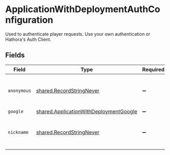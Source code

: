 # ApplicationWithDeploymentAuthConfiguration

Used to authenticate player requests. Use your own authentication or Hathora's Auth Client.


## Fields

| Field                                                                                            | Type                                                                                             | Required                                                                                         | Description                                                                                      |
| ------------------------------------------------------------------------------------------------ | ------------------------------------------------------------------------------------------------ | ------------------------------------------------------------------------------------------------ | ------------------------------------------------------------------------------------------------ |
| `anonymous`                                                                                      | [shared.RecordStringNever](../../models/shared/recordstringnever.md)                             | :heavy_minus_sign:                                                                               | Construct a type with a set of properties K of type T                                            |
| `google`                                                                                         | [shared.ApplicationWithDeploymentGoogle](../../models/shared/applicationwithdeploymentgoogle.md) | :heavy_minus_sign:                                                                               | N/A                                                                                              |
| `nickname`                                                                                       | [shared.RecordStringNever](../../models/shared/recordstringnever.md)                             | :heavy_minus_sign:                                                                               | Construct a type with a set of properties K of type T                                            |
